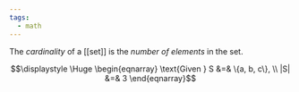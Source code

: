 ```yaml
---
tags:
  - math
---
```

The *cardinality* of a [[set]] is the *number of elements* in the set.

$$\displaystyle \Huge \begin{eqnarray} 
\text{Given } S &=& \{a, b, c\},
\\
|S| &=& 3 
\end{eqnarray}$$